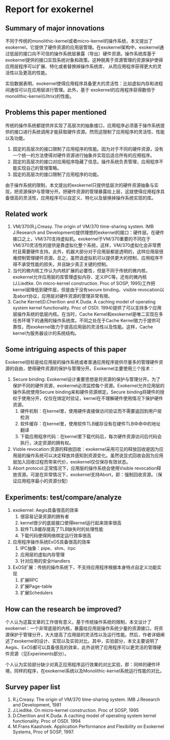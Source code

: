 # Report for exokernel

## Summary of major innovations
不同于传统的monolithic-kernel或者micro-kernel的操作系统，本文提出了exokernel，它提供了硬件资源的应用层管理。在exokernel架构中，exokernel通过低层的接口向不可信的操作系统层暴露（导出）硬件资源。操作系统库基于exokernel提供的接口实现系统对象和政策。这种脱离于资源管理的资源保护使得应用层程序可以扩展、特化或者替换掉操作系统库，
从而应用程序获得更大的灵活性以及更高的性能。

实验数据表明，exokernel使得应用程序具备更大的灵活性：比如虚拟内存和进程间通信可以在应用层进行管理。此外，基于
exokernel的应用程序获得数倍于monolithic-kernel(Ultrix)的性能。
## Problems this paper mentioned
传统的操作系统都提供并实现了高层次的抽象接口，应用程序必须基于操作系统提供的接口进行系统调用才能获取硬件资源。然而这限制了应用程序的灵活性、性能以及功能。

1. 固定的高层次的接口限制了应用程序的性能。因为对于不同的硬件资源，没有一个统一的方法使得对硬件资源进行抽象并实现后适合所有的应用程序。
1. 固定的高层次的接口对应用程序隐藏了信息。操作系统负责管理，应用程序不能实现自己的管理策略。
1. 固定的高层次的接口限制了应用程序的功能。

由于操作系统的限制，本文提出的exokernel只提供低层次的硬件资源抽象与实现，把资源保护与管理分开。把硬件资源的管理暴露给上层，这就使得应用程序具备很高的灵活性，应用程序可以自定义、特化以及替换掉操作系统实现的库。
## Related work
1. VM/370(R.j.Creasy. The origin of VM/370 time-sharing system. IMB J.Research and Development)提供理想的exkernel的接口：硬件层。在硬件接口之上，VM/370支持虚拟机。exokernel于VM/370重要的不同在于VM/370灵活性的提供是靠虚拟化整个系统，这样，VM/370虚拟化会非常费时且需要硬件支持。此外，机器大部分对于应用层都是透明的，这样应用层很难控制管理硬件资源。总之，虽然说虚拟机可以提供更大的控制，应用程序不得不承受性能的损失，并且缺少真正关键的控制。
1. 当代的微内核工作认为内核扩展的必要性，但是不同于传统的微内核，exokernel允许应用层的库管理虚拟内存、定义IPC等。还有的微内核(J.Liedtke. On micro-kernel construction. Proc of SOSP, 1995)工作把kernel层降低到硬件层，但是由于没有secure binding、visible revocation以及abort协议，应用层对硬件资源的管理非常有限。
1. Cache Kernel(D.Cherition and K.Duda. A caching model of operating system kernel functionality. Proc of OSDI. 1994)提供了可以支持多个应用层操作系统的低层内核。在当时，Cache Kernel和exokernel是唯二实现在多任务环境下的通用的操作系统库。不同之处在于Cache Kernel致力于提供可靠性，而exokernel致力于提高应用层的灵活性以及性能。这样，Cache kernel为服务器设计的系统结构。

## Some intriguing aspects of this paper
Exokernel目标是给应用层的操作系统或者普通应用程序提供尽量多的管理硬件资源的自由，使得硬件资源的保护与管理分开。Exokernel主要使用三个技术：

1. Secure binding: Exokernel设计重要思想是将资源的保护与管理分开。为了保护不同的硬件资源，exokernel必须监控每个资源。Exokernel允许应用层的操作系统使用Secure binding来和硬件资源绑定。Secure binding将硬件的授权于使用分开，仅仅在绑定时验证，kernel在不理解硬件使用情况下保护硬件资源。
    1. 硬件机制：在kernel里，使用硬件直接做访问验证而不需要返回到用户层检测
    1. 软件缓存：在kernel里，使用软件TLB缓存没有在硬件TLB中命中的地址翻译
    1. 下载应用程序代码：在kernel里下载代码后，每次硬件资源访问后代码会执行，决定资源的拥有权。
1. Visble revocation:资源的释放回收：exokernel采用可见的释放回收是因为应用层的操作系统可以决定释放并感知到资源变化。虽然说显式回收会因为应用层加入回收过程而带来代价，exokernel仅仅保存有效状态。
1. Abort protocol:正常情况下，应用层的操作系统会使用Visible revocation释放资源。可是在异常情况下，exokernel支持Abort，即：强制回收资源。（保证应用程序最小的资源分配）

## Experiments: test/compare/analyze
1. exokernel: Aegis具备很高的效率
    1. 很容易记录资源的拥有者
    2. kernel很少的底层接口使得kernel运行起来效率很高
    3. 软件TLB缓存提高了TLB缺失时的处理性能
    4. 下载代码使得网络绑定运行效率很高
1. 应用程序操作系统ExOS具备很高的效率
    1. IPC抽象：pipe、shm、lrpc
    2. 应用层的虚拟内存管理
    3. 针对应用的安全Handlers
1. ExOS扩展：传统的操作系统下，不支持应用程序根据本身特点自定义功能实现
    1. 扩展RPC
    2. 扩展Page-table
    3. 扩展Schedulers

## How can the research be improved?
个人认为这篇文章的工作很有意义，基于传统操作系统的限制，本文设计了exokernel：一个非常底层的内核，暴露给应用层操作系统少量的资源接口，将资源保护于管理分开，大大提高了应用层的灵活性以及运行性能。然后，作者详细阐述了exokernel的设计、实现以及实验对比。其中，实验部分，本文主要说明了Aegis、ExOS都可以具备很高的效率，此外说明了应用程序可以更灵活的管理硬件资源（见Experiments部分）。

个人认为实验部分缺少对真正应用程序运行效果的对比实验，即：同样的硬件环境，同样的程序，在exokernel系统以及Monolithic-kernel系统运行性能的对比。

## Survey paper list
1. R.j.Creasy. The origin of VM/370 time-sharing system. IMB J.Research and Development, 1981
1. J.Liedtke. On micro-kernel construction. Proc of SOSP, 1995 
1. D.Cherition and K.Duda. A caching model of operating system kernel functionality. Proc of OSDI. 1994 
1. M.Frans Kaashoek. Application Performance and Flexibility on Exokernel Systems, Proc of SOSP, 1997.
